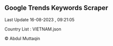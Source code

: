 

## Google Trends Keywords Scraper 
 
Last Update 16-08-2023 , 09:21:05

Country List :
VIETNAM.json



© Abdul Muttaqin 
